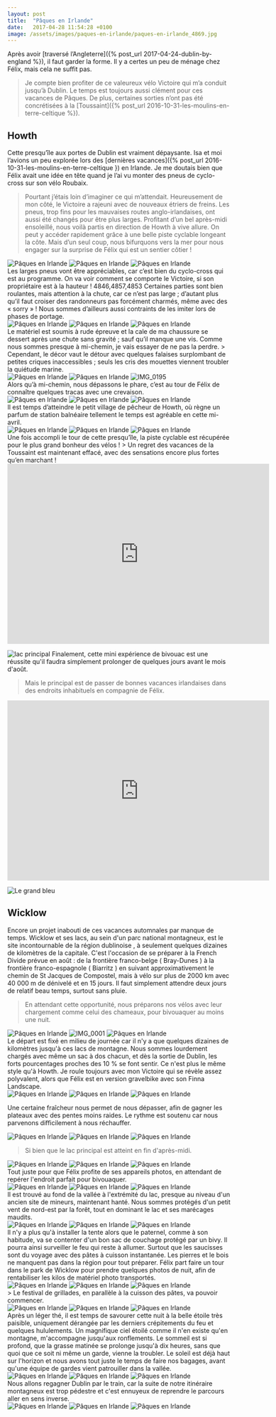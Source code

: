 ```yaml
---
layout: post
title:  "Pâques en Irlande"
date:   2017-04-28 11:54:28 +0100
image: /assets/images/paques-en-irlande/paques-en-irlande_4869.jpg
---
```

Après avoir [traversé l’Angleterre]({% post_url 2017-04-24-dublin-by-england %}), il faut garder la forme. Il y a certes un peu de ménage chez Félix, mais cela ne suffit pas.
> Je compte bien profiter de ce valeureux vélo Victoire qui m’a conduit jusqu’à Dublin.
Le temps est toujours aussi clément pour ces vacances de Pâques. De plus, certaines sorties n’ont pas été concrétisées à la [Toussaint]({% post_url 2016-10-31-les-moulins-en-terre-celtique %}).

## Howth
Cette presqu’île aux portes de Dublin est vraiment dépaysante. Isa et moi l’avions un peu explorée lors des [dernières vacances]({% post_url 2016-10-31-les-moulins-en-terre-celtique }) en Irlande.
Je me doutais bien que Félix avait une idée en tête quand je l’ai vu monter des pneus de cyclo-cross sur son vélo Roubaix.
> Pourtant j’étais loin d’imaginer ce qui m’attendait.
Heureusement de mon côté, le Victoire a rajeuni avec de nouveaux étriers de freins. Les pneus, trop fins pour  les mauvaises routes anglo-irlandaises, ont aussi été changés pour être plus larges.
Profitant d’un bel après-midi ensoleillé, nous voilà partis en direction de Howth à vive allure. On  peut y accéder rapidement grâce à une belle piste cyclable longeant la côte.
>  Mais d’un seul coup, nous bifurquons vers la mer pour nous engager sur la surprise de Félix qui est un sentier côtier !
<div class="gallery-box">
  <div class="gallery">
<img src="/assets/images/paques-en-irlande/paques-en-irlande_4843.jpg" title="... début de la presqu'île" alt="Pâques en Irlande" >
<img src="/assets/images/paques-en-irlande/paques-en-irlande_4845.jpg" title="J'ai oublié le maillot !" alt="Pâques en Irlande" >
<img src="/assets/images/paques-en-irlande/paques-en-irlande_4861.jpg" title="Fin de la piste cyclable ..." alt="Pâques en Irlande" >
</div>
</div>
Les larges pneus vont être appréciables, car c’est bien du cyclo-cross qui est au programme. On va voir comment se comporte le Victoire, si son propriétaire est à la hauteur !
4846,4857,4853
Certaines parties sont bien roulantes, mais attention à la chute, car ce n’est pas large ; d’autant plus qu’il faut croiser des randonneurs pas forcément charmés, même avec des « sorry » ! Nous sommes d’ailleurs aussi contraints de les imiter lors de phases de portage.
<div class="gallery-box">
  <div class="gallery">
<img src="/assets/images/paques-en-irlande/paques-en-irlande_4848.jpg" title="Plus de frayeur que de mal !" alt="Pâques en Irlande" >
<img src="/assets/images/paques-en-irlande/paques-en-irlande_4860.jpg" title="On fait comme on peut ..." alt="Pâques en Irlande" >
<img src="/assets/images/paques-en-irlande/paques-en-irlande_4866.jpg" title="Sorry, sorry !" alt="Pâques en Irlande" >
</div>
</div>
Le matériel est soumis à rude épreuve et la cale de ma chaussure se dessert après une chute sans gravité ; sauf qu’il manque une vis. Comme nous sommes presque à mi-chemin, je vais essayer de ne pas la perdre.
> Cependant, le décor vaut le détour avec quelques falaises surplombant de petites criques inaccessibles ; seuls les cris des mouettes viennent troubler la quiétude marine.
<div class="gallery-box">
  <div class="gallery">
<img src="/assets/images/paques-en-irlande/paques-en-irlande_4851.jpg" title="Un air de calanque" alt="Pâques en Irlande" >
<img src="/assets/images/paques-en-irlande/paques-en-irlande_4870.jpg" title="" alt="Pâques en Irlande" >
<img src="/assets/images/paques-en-irlande/paques-en-irlande_4874.jpg" title="Passage verdoyant" alt="IMG_0195" >
</div>
</div>
Alors qu’à mi-chemin, nous dépassons le phare, c’est au tour de Félix de connaître quelques tracas avec une crevaison.
<div class="gallery-box">
  <div class="gallery">
<img src="/assets/images/paques-en-irlande/paques-en-irlande_4855.jpg" title="Crevaison pénible !" alt="Pâques en Irlande" >
<img src="/assets/images/paques-en-irlande/paques-en-irlande_4867.jpg" title="Bleu azur" alt="Pâques en Irlande" >
<img src="/assets/images/paques-en-irlande/paques-en-irlande_4873.jpg" title="Que de rocaille !" alt="Pâques en Irlande" >
</div>
</div>
Il est temps d’atteindre le petit village de pêcheur de Howth, où règne un parfum de station balnéaire tellement le temps est agréable en cette mi-avril.
<div class="gallery-box">
  <div class="gallery">
<img src="/assets/images/paques-en-irlande/paques-en-irlande_4856.jpg" title="Pas beaucoup de place !" alt="Pâques en Irlande" >
<img src="/assets/images/paques-en-irlande/paques-en-irlande_4858.jpg" title="Fleuraison précoce ..." alt="Pâques en Irlande" >
<img src="/assets/images/paques-en-irlande/paques-en-irlande_4864.jpg" title="" alt="Pâques en Irlande" >
</div>
</div>
Une fois accompli le tour de cette presqu’île, la piste cyclable est récupérée pour le plus grand bonheur des vélos !
> Un regret des vacances de la Toussaint est maintenant effacé, avec des sensations encore plus fortes qu’en marchant !

<center><iframe src="https://www.strava.com/activities/943554626/embed/bd47d789402678ef410f2510e3238917ca4695bf" width="590" height="405" frameborder="0" scrolling="no"></iframe></center>

![lac principal](/assets/images/paques-en-irlande/4946.jpg)
Finalement, cette mini expérience de bivouac est une réussite qu'il faudra simplement prolonger de quelques jours avant le mois d'août.
>  Mais le principal est de passer de bonnes vacances irlandaises dans des endroits inhabituels en compagnie de Félix.

<center><iframe src="https://www.strava.com/activities/947769765/embed/760b18f075659daebfb3b89c8d83dfc044e6879c" width="590" height="405" frameborder="0" scrolling="no" data-mce-fragment="1"></iframe></center>

![Le grand bleu](/assets/images/paques-en-irlande/4869.jpg)

## Wicklow
Encore un projet inabouti de ces vacances automnales par manque de temps. Wicklow et ses lacs, au sein d'un parc national montagneux, est le site incontournable de la région dublinoise , à seulement quelques dizaines de kilomètres de la capitale.
C'est l'occasion de se préparer à la French Divide prévue en août : de la frontière franco-belge ( Bray-Dunes ) à la frontière franco-espagnole ( Biarritz ) en suivant approximativement le chemin de St Jacques de Compostel, mais à vélo sur plus de 2000 km avec 40 000 m de dénivelé et en 15 jours.
Il faut simplement attendre deux jours de relatif beau temps, surtout sans pluie.
> En attendant cette opportunité, nous préparons nos vélos avec leur chargement comme celui des chameaux, pour bivouaquer au moins une nuit.
<div class="gallery-box">
  <div class="gallery">
<img src="/assets/images/paques-en-irlande/paques-en-irlande_4875.jpg" title="" alt="Pâques en Irlande" >
<img src="/assets/images/paques-en-irlande/paques-en-irlande_4880.jpg" title="Finna Landscape" alt="IMG_0001" >
<img src="/assets/images/paques-en-irlande/paques-en-irlande_4881.jpg" title="L'équipage se prépare ..." alt="Pâques en Irlande" >
</div>
</div>
Le départ est fixé en milieu de journée car il n'y a que quelques dizaines de kilomètres jusqu'à ces lacs de montagne.
Nous sommes lourdement chargés avec même un sac à dos chacun, et dès la sortie de Dublin, les forts pourcentages proches des 10 % se font sentir. Ce n'est plus le même style qu'à Howth. Je roule toujours avec mon Victoire qui se révèle assez polyvalent, alors que Félix est en version gravelbike avec son Finna Landscape.
<div class="gallery-box">
  <div class="gallery">
<img src="/assets/images/paques-en-irlande/paques-en-irlande_4882.jpg" title="Dublin" alt="Pâques en Irlande" >
<img src="/assets/images/paques-en-irlande/paques-en-irlande_4883.jpg" title="proche des 10 %" alt="Pâques en Irlande" >
<img src="/assets/images/paques-en-irlande/paques-en-irlande_4891.jpg" title="Plateaux atteints ..." alt="Pâques en Irlande" >
</div>
</div>

Une certaine fraîcheur nous permet de nous dépasser, afin de gagner les plateaux avec des pentes moins raides. Le rythme est soutenu car nous parvenons difficilement à nous réchauffer.
<div class="gallery-box">
  <div class="gallery">
<img src="/assets/images/paques-en-irlande/paques-en-irlande_4886.jpg" title="Wicklow Park" alt="Pâques en Irlande" >
<img src="/assets/images/paques-en-irlande/paques-en-irlande_4899.jpg" title="" alt="Pâques en Irlande" >
<img src="/assets/images/paques-en-irlande/paques-en-irlande_4918.jpg" title="Un des nombreux lacs ..." alt="Pâques en Irlande" >
</div>
</div>

> Si bien que le lac principal est atteint en fin d'après-midi.
<div class="gallery-box">
  <div class="gallery">
<img src="/assets/images/paques-en-irlande/paques-en-irlande_4924.jpg" title="En bordure de lac ..." alt="Pâques en Irlande" >
<img src="/assets/images/paques-en-irlande/paques-en-irlande_4931.jpg" title="" alt="Pâques en Irlande" >
<img src="/assets/images/paques-en-irlande/paques-en-irlande_4944.jpg" title="lac principal" alt="Pâques en Irlande" >
</div>
</div>
Tout juste pour que Félix profite de ses appareils photos, en attendant de repérer l'endroit parfait pour bivouaquer.
<div class="gallery-box">
  <div class="gallery">
<img src="/assets/images/paques-en-irlande/paques-en-irlande_4929.jpg" title="" alt="Pâques en Irlande" >
<img src="/assets/images/paques-en-irlande/paques-en-irlande_4932.jpg" title="" alt="Pâques en Irlande" >
<img src="/assets/images/paques-en-irlande/paques-en-irlande_4943.jpg" title="lac principal" alt="Pâques en Irlande" >
</div>
</div>
Il est trouvé au fond de la vallée à l'extrémité du lac, presque au niveau d'un ancien site de mineurs, maintenant hanté. Nous sommes protégés d'un petit vent de nord-est par la forêt, tout en dominant le lac et ses marécages maudits.
<div class="gallery-box">
  <div class="gallery">
<img src="/assets/images/paques-en-irlande/paques-en-irlande_4908.jpg" title="Abandonné par les mineurs ..." alt="Pâques en Irlande" >
<img src="/assets/images/paques-en-irlande/paques-en-irlande_4909.jpg" title="Forêt d'épicéas et de mélèzes " alt="Pâques en Irlande" >
<img src="/assets/images/paques-en-irlande/paques-en-irlande_4911.jpg" title="Idéal pour bivouaquer !" alt="Pâques en Irlande" >
</div>
</div>
Il n'y a plus qu'à installer la tente alors que le paternel, comme à son habitude, va se contenter d'un bon sac de couchage protégé par un bivy. Il pourra ainsi surveiller le feu qui reste à allumer. Surtout que les saucisses sont du voyage avec des pâtes à cuisson instantanée.
Les pierres et le bois ne manquent pas dans la région pour tout préparer. Félix part faire un tour dans le park de Wicklow pour prendre quelques photos de nuit, afin de rentabiliser les kilos de matériel photo transportés.
<div class="gallery-box">
  <div class="gallery">
<img src="/assets/images/paques-en-irlande/paques-en-irlande_4912.jpg" title="Obélix installe le barbecue" alt="Pâques en Irlande" >
<img src="/assets/images/paques-en-irlande/paques-en-irlande_4915.jpg" title="" alt="Pâques en Irlande" >
<img src="/assets/images/paques-en-irlande/paques-en-irlande_4922.jpg" title="Une lueur dans la nuit ..." alt="Pâques en Irlande" >
</div>
</div>
> Le festival de grillades, en parallèle à la cuisson des pâtes, va pouvoir commencer.
<div class="gallery-box">
  <div class="gallery">
<img src="/assets/images/paques-en-irlande/paques-en-irlande_4914.jpg" title="Cuisine de plein air " alt="Pâques en Irlande" >
<img src="/assets/images/paques-en-irlande/paques-en-irlande_4923.jpg" title="Une bonne flambée !" alt="Pâques en Irlande" >
<img src="/assets/images/paques-en-irlande/paques-en-irlande_4928.jpg" title="Nuit paisible ..." alt="Pâques en Irlande" >
</div>
</div>
Après un léger thé, il est temps de savourer cette nuit à la belle étoile très paisible, uniquement dérangée par les derniers crépitements du feu et quelques hululements. Un magnifique ciel étoilé comme il n'en existe qu'en montagne, m'accompagne jusqu'aux ronflements.
Le sommeil est si profond, que la grasse matinée se prolonge jusqu'à dix heures, sans que quoi que ce soit ni même un garde, vienne la troubler.
Le soleil est déjà haut sur l'horizon et nous avons tout juste le temps de faire nos bagages, avant qu'une équipe de gardes vient patrouiller dans la vallée.
<div class="gallery-box">
  <div class="gallery">
<img src="/assets/images/paques-en-irlande/paques-en-irlande_4930.jpg" title="Bagages repliés à temps !" alt="Pâques en Irlande" >
<img src="/assets/images/paques-en-irlande/paques-en-irlande_4942.jpg" title="" alt="Pâques en Irlande" >
<img src="/assets/images/paques-en-irlande/paques-en-irlande_4946.jpg" title="lac principal" alt="Pâques en Irlande" >
</div>
</div>
Nous allons regagner Dublin  par le train, car la suite de notre itinéraire montagneux est trop pédestre et c'est ennuyeux de reprendre le parcours aller en sens inverse.
<div class="gallery-box">
  <div class="gallery">
<img src="/assets/images/paques-en-irlande/paques-en-irlande_4903.jpg" title="Adieu le lac ..." alt="Pâques en Irlande" >
<img src="/assets/images/paques-en-irlande/paques-en-irlande_4934.jpg" title="Pour reprendre des forces !" alt="Pâques en Irlande" >
<img src="/assets/images/paques-en-irlande/paques-en-irlande_4937.jpg" title="Retour vers Dublin" alt="Pâques en Irlande" >
</div>
</div>
